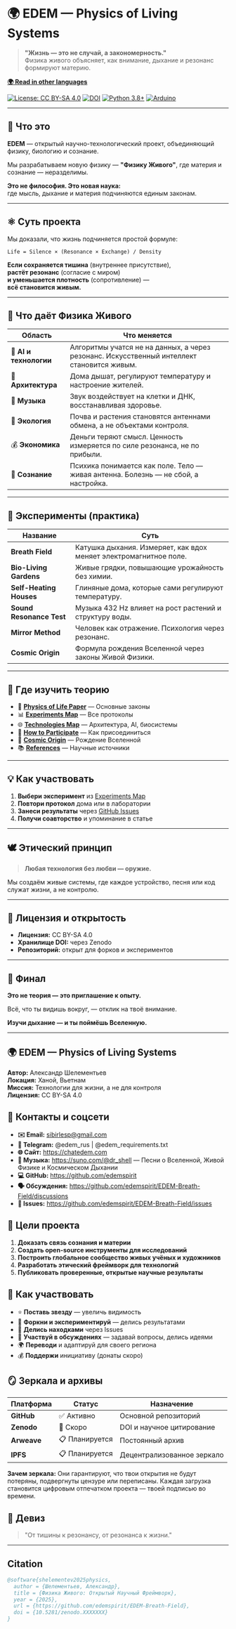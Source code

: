 # 🌍 EDEM — Physics of Living Systems

> **"Жизнь — это не случай, а закономерность."**  
> Физика живого объясняет, как внимание, дыхание и резонанс формируют материю.

**[🌍 Read in other languages](translations/README.md)**

[![License: CC BY-SA 4.0](https://img.shields.io/badge/License-CC%20BY--SA%204.0-lightgrey.svg)](https://creativecommons.org/licenses/by-sa/4.0/)
[![DOI](https://zenodo.org/badge/DOI/10.5281/zenodo.XXXXXXX.svg)](https://doi.org/10.5281/zenodo.XXXXXXX)
[![Python 3.8+](https://img.shields.io/badge/python-3.8+-blue.svg)](https://www.python.org/downloads/)
[![Arduino](https://img.shields.io/badge/Arduino-Compatible-green.svg)](https://www.arduino.cc/)

---

## 🧬 Что это

**EDEM** — открытый научно-технологический проект, объединяющий физику, биологию и сознание.

Мы разрабатываем новую физику — **"Физику Живого"**, где материя и сознание — неразделимы.

**Это не философия. Это новая наука:**  
где мысль, дыхание и материя подчиняются единым законам.

---

## ⚛️ Суть проекта

Мы доказали, что жизнь подчиняется простой формуле:

```
Life = Silence × (Resonance × Exchange) / Density
```

**Если сохраняется тишина** (внутреннее присутствие),  
**растёт резонанс** (согласие с миром)  
**и уменьшается плотность** (сопротивление) —  
**всё становится живым.**

---

## 🔮 Что даёт Физика Живого

| Область | Что меняется |
|---------|--------------|
| 🧠 **AI и технологии** | Алгоритмы учатся не на данных, а через резонанс. Искусственный интеллект становится живым. |
| 🏡 **Архитектура** | Дома дышат, регулируют температуру и настроение жителей. |
| 🎵 **Музыка** | Звук воздействует на клетки и ДНК, восстанавливая здоровье. |
| 🌱 **Экология** | Почва и растения становятся антеннами обмена, а не объектами контроля. |
| 💰 **Экономика** | Деньги теряют смысл. Ценность измеряется по силе резонанса, не по прибыли. |
| 💓 **Сознание** | Психика понимается как поле. Тело — живая антенна. Болезнь — не сбой, а настройка. |

---

## 🔬 Эксперименты (практика)

| Название | Суть |
|----------|------|
| **Breath Field** | Катушка дыхания. Измеряет, как вдох меняет электромагнитное поле. |
| **Bio-Living Gardens** | Живые грядки, повышающие урожайность без химии. |
| **Self-Heating Houses** | Глиняные дома, которые сами регулируют температуру. |
| **Sound Resonance Test** | Музыка 432 Hz влияет на рост растений и структуру воды. |
| **Mirror Method** | Человек как отражение. Психология через резонанс. |
| **Cosmic Origin** | Формула рождения Вселенной через законы Живой Физики. |

---

## 📘 Где изучить теорию

- 📄 [**Physics of Life Paper**](physics_of_life_paper.md) — Основные законы
- 📊 [**Experiments Map**](experiments_map.md) — Все протоколы
- 🌐 [**Technologies Map**](docs/technologies_map.md) — Архитектура, AI, биосистемы
- 🧭 [**How to Participate**](HOW_TO_PARTICIPATE.md) — Как присоединиться
- 🌌 [**Cosmic Origin**](docs/cosmic_origin.md) — Рождение Вселенной
- 📚 [**References**](REFERENCES.md) — Научные источники

---

## 💡 Как участвовать

1. **Выбери эксперимент** из [Experiments Map](experiments_map.md)
2. **Повтори протокол** дома или в лаборатории
3. **Занеси результаты** через [GitHub Issues](https://github.com/edemspirit/EDEM-Breath-Field/issues)
4. **Получи соавторство** и упоминание в статье

---

## 🕊 Этический принцип

> **Любая технология без любви — оружие.**

Мы создаём живые системы, где каждое устройство, песня или код  
служат жизни, а не контролю.

---

## 📜 Лицензия и открытость

- **Лицензия:** CC BY-SA 4.0
- **Хранилище DOI:** через Zenodo
- **Репозиторий:** открыт для форков и экспериментов

---

## 🌌 Финал

**Это не теория — это приглашение к опыту.**

Всё, что ты видишь вокруг, — отклик на твоё внимание.

**Изучи дыхание — и ты поймёшь Вселенную.**

---

## 🌍 EDEM — Physics of Living Systems

**Автор:** Александр Шелементьев  
**Локация:** Ханой, Вьетнам  
**Миссия:** Технологии для жизни, а не для контроля  
**Лицензия:** CC BY-SA 4.0

## 🧠 Контакты и соцсети

- **✉️ Email:** <sibirlesp@gmail.com>
- **💬 Telegram:** @edem_rus | @edem_requirements.txt
- **🌐 Сайт:** <https://chatedem.com>
- **🎵 Музыка:** <https://suno.com/@dr_shell> — Песни о Вселенной, Живой Физике и Космическом Дыхании
- **💻 GitHub:** <https://github.com/edemspirit>
- **🗣 Обсуждения:** <https://github.com/edemspirit/EDEM-Breath-Field/discussions>
- **🧾 Issues:** <https://github.com/edemspirit/EDEM-Breath-Field/issues>

## 🎯 Цели проекта

1. **Доказать связь сознания и материи**
2. **Создать open-source инструменты для исследований**
3. **Построить глобальное сообщество живых учёных и художников**
4. **Разработать этический фреймворк для технологий**
5. **Публиковать проверенные, открытые научные результаты**

## 🤝 Как участвовать

- ⭐ **Поставь звезду** — увеличь видимость
- 🔄 **Форкни и экспериментируй** — делись результатами
- 📝 **Делись находками** через Issues
- 💬 **Участвуй в обсуждениях** — задавай вопросы, делись идеями
- 🌍 **Переводи** и адаптируй для своего региона
- 💰 **Поддержи** инициативу (донаты скоро)

## 🪞 Зеркала и архивы

| Платформа | Статус | Назначение |
|-----------|--------|------------|
| **GitHub** | ✅ Активно | Основной репозиторий |
| **Zenodo** | 🔄 Скоро | DOI и научное цитирование |
| **Arweave** | 📋 Планируется | Постоянный архив |
| **IPFS** | 📋 Планируется | Децентрализованное зеркало |

**Зачем зеркала:** Они гарантируют, что твои открытия не будут потеряны, подвергнуты цензуре или переписаны. Каждая загрузка становится цифровым отпечатком проекта — твоей подписью во времени.

## 🧭 Девиз

> "От тишины к резонансу, от резонанса к жизни."

---

## Citation

```bibtex
@software{shelementev2025physics,
  author = {Шелементьев, Александр},
  title = {Физика Живого: Открытый Научный Фреймворк},
  year = {2025},
  url = {https://github.com/edemspirit/EDEM-Breath-Field},
  doi = {10.5281/zenodo.XXXXXXX}
}
```
